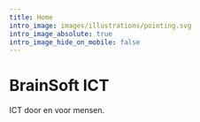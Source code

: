 ```yaml
---
title: Home
intro_image: images/illustrations/pointing.svg
intro_image_absolute: true
intro_image_hide_on_mobile: false
---
```

# BrainSoft ICT 

ICT door en voor mensen. 
